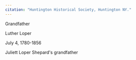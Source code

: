 ```yaml
---
citation: "Huntington Historical Society, Huntington NY."
---
```


Grandfather

Luther Loper

July 4, 1780-1856

Juliett Loper Shepard's grandfather
